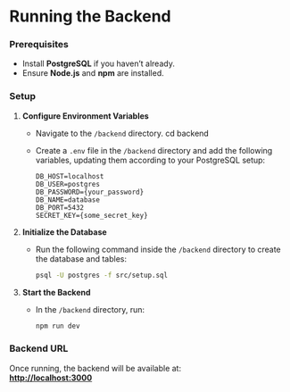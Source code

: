 # Running the Backend  

### Prerequisites  
- Install **PostgreSQL** if you haven’t already.  
- Ensure **Node.js** and **npm** are installed.  

### Setup  

1. **Configure Environment Variables**  
   - Navigate to the `/backend` directory. cd backend 
   - Create a `.env` file in the `/backend` directory and add the following variables, updating them according to your PostgreSQL setup:  

     ```
     DB_HOST=localhost
     DB_USER=postgres
     DB_PASSWORD={your_password}
     DB_NAME=database
     DB_PORT=5432
     SECRET_KEY={some_secret_key}
     ```

2. **Initialize the Database**  
   - Run the following command inside the `/backend` directory to create the database and tables:  
     ```sh
     psql -U postgres -f src/setup.sql
     ```

3. **Start the Backend**  
   - In the `/backend` directory, run:  
     ```sh
     npm run dev
     ```  

### Backend URL  
Once running, the backend will be available at:  
**[http://localhost:3000](http://localhost:3000)**  
